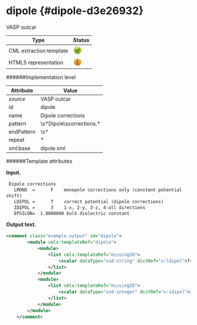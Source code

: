 # dipole {#dipole-d3e26932}

VASP outcar

| Type                                                                                                                                                                                                  | Status                                                                                                                                                                                                |
|----|----|
| CML extraction template                                                                                                                                                                               | ![](/imgs/Total.png)                                                                                                                                                                                  |
| HTML5 representation                                                                                                                                                                                  | ![](/imgs/Partial.png)                                                                                                                                                                                |

######Implementation level

| Attribute                                                                                                                                                                                             | Value                                                                                                                                                                                                 |
|----|----|
| *source*                                                                                                                                                                                              | VASP outcar                                                                                                                                                                                           |
| id                                                                                                                                                                                                    | dipole                                                                                                                                                                                                |
| name                                                                                                                                                                                                  | Dipole corrections                                                                                                                                                                                    |
| pattern                                                                                                                                                                                               | \\s\*Dipole\\scorrections.\*                                                                                                                                                                          |
| endPattern                                                                                                                                                                                            | \\s\*                                                                                                                                                                                                 |
| repeat                                                                                                                                                                                                | \*                                                                                                                                                                                                    |
| xml:base                                                                                                                                                                                              | dipole.xml                                                                                                                                                                                            |

######Template attributes

**Input.**

     Dipole corrections
       LMONO  =      F    monopole corrections only (constant potential shift)
       LDIPOL =      T    correct potential (dipole corrections)
       IDIPOL =      3    1-x, 2-y, 3-z, 4-all directions 
       EPSILON=  1.0000000 bulk dielectric constant
        
        

**Output text.**

```xml
<comment class="example.output" id="dipole">
        <module cmlx:templateRef="dipole">
            <module>
                <list cmlx:templateRef="missingID">
                    <scalar dataType="xsd:string" dictRef="v:ldipol">T</scalar>
                </list>
            </module>
            <module>
                <list cmlx:templateRef="missingID">
                    <scalar dataType="xsd:integer" dictRef="v:idipol">3</scalar>
                </list>
            </module>
        </module>
    </comment>
```
